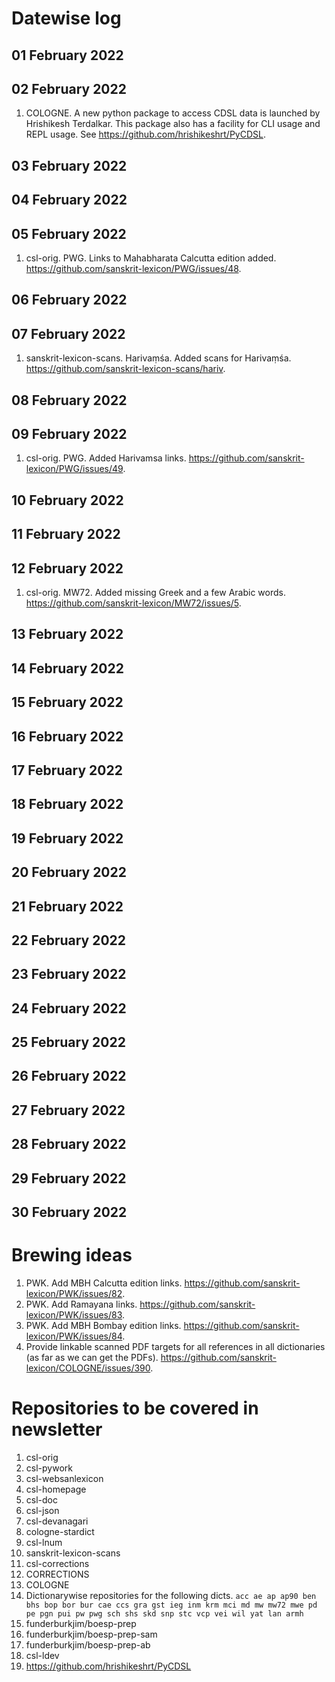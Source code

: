 # Datewise log

## 01 February 2022

## 02 February 2022

1. COLOGNE. A new python package to access CDSL data is launched by Hrishikesh Terdalkar. This package also has a facility for CLI usage and REPL usage. See https://github.com/hrishikeshrt/PyCDSL.

## 03 February 2022


## 04 February 2022


## 05 February 2022

1. csl-orig. PWG. Links to Mahabharata Calcutta edition added. https://github.com/sanskrit-lexicon/PWG/issues/48.

## 06 February 2022


## 07 February 2022

1. sanskrit-lexicon-scans. Harivaṃśa. Added scans for Harivaṃśa. https://github.com/sanskrit-lexicon-scans/hariv.

## 08 February 2022


## 09 February 2022

1. csl-orig. PWG. Added Harivamsa links. https://github.com/sanskrit-lexicon/PWG/issues/49.

## 10 February 2022


## 11 February 2022


## 12 February 2022

1. csl-orig. MW72. Added missing Greek and a few Arabic words. https://github.com/sanskrit-lexicon/MW72/issues/5.

## 13 February 2022


## 14 February 2022


## 15 February 2022


## 16 February 2022

## 17 February 2022


## 18 February 2022


## 19 February 2022


## 20 February 2022


## 21 February 2022

## 22 February 2022

## 23 February 2022


## 24 February 2022


## 25 February 2022


## 26 February 2022


## 27 February 2022


## 28 February 2022


## 29 February 2022

## 30 February 2022


# Brewing ideas

1. PWK. Add MBH Calcutta edition links. https://github.com/sanskrit-lexicon/PWK/issues/82.
2. PWK. Add Ramayana links. https://github.com/sanskrit-lexicon/PWK/issues/83.
3. PWK. Add MBH Bombay edition links. https://github.com/sanskrit-lexicon/PWK/issues/84.
4. Provide linkable scanned PDF targets for all references in all dictionaries (as far as we can get the PDFs). https://github.com/sanskrit-lexicon/COLOGNE/issues/390.

# Repositories to be covered in newsletter

1. csl-orig
2. csl-pywork
3. csl-websanlexicon
4. csl-homepage
5. csl-doc
6. csl-json
7. csl-devanagari
8. cologne-stardict
9. csl-lnum
10. sanskrit-lexicon-scans
11. csl-corrections
12. CORRECTIONS
13. COLOGNE
14. Dictionarywise repositories for the following dicts. 
`acc ae ap ap90 ben bhs bop bor bur cae ccs gra gst ieg inm krm mci md mw mw72 mwe pd pe pgn pui pw pwg sch shs skd snp stc vcp vei wil yat lan armh`
15. funderburkjim/boesp-prep
16. funderburkjim/boesp-prep-sam
17. funderburkjim/boesp-prep-ab
18. csl-ldev
19. https://github.com/hrishikeshrt/PyCDSL
